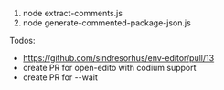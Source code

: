 
1. node extract-comments.js
2. node generate-commented-package-json.js


Todos:
- https://github.com/sindresorhus/env-editor/pull/13
- create PR for open-edito with codium support
- create PR for --wait
